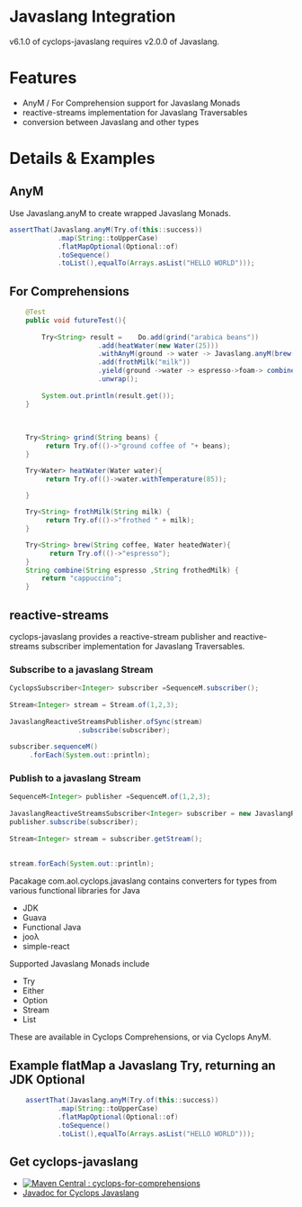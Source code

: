 # Javaslang Integration

v6.1.0 of cyclops-javaslang requires v2.0.0 of Javaslang.

# Features

* AnyM / For Comprehension support for Javaslang Monads
* reactive-streams implementation for Javaslang Traversables
* conversion between Javaslang and other types

# Details & Examples


## AnyM

Use Javaslang.anyM to create wrapped Javaslang Monads.

```java	
assertThat(Javaslang.anyM(Try.of(this::success))
			.map(String::toUpperCase)
			.flatMapOptional(Optional::of)
			.toSequence()
			.toList(),equalTo(Arrays.asList("HELLO WORLD")));
```

## For Comprehensions

```java
    @Test
	public void futureTest(){
		
		Try<String> result = 	Do.add(grind("arabica beans"))
					  .add(heatWater(new Water(25)))
					  .withAnyM(ground -> water -> Javaslang.anyM(brew(ground,water)))
					  .add(frothMilk("milk"))
					  .yield(ground ->water -> espresso->foam-> combine(espresso,foam))
					  .unwrap();
		
		System.out.println(result.get());
	}
	
	
	
	Try<String> grind(String beans) {
		 return Try.of(()->"ground coffee of "+ beans);
	}

	Try<Water> heatWater(Water water){
		 return Try.of(()->water.withTemperature(85));
		  
	}

	Try<String> frothMilk(String milk) {
		 return Try.of(()->"frothed " + milk);
	}

	Try<String>	brew(String coffee, Water heatedWater){
		  return Try.of(()->"espresso");
	}
	String combine(String espresso ,String frothedMilk) {
		return "cappuccino";
	}
```

## reactive-streams

cyclops-javaslang provides a reactive-stream publisher and reactive-streams subscriber implementation for Javaslang Traversables.

### Subscribe to a javaslang Stream

```java	
CyclopsSubscriber<Integer> subscriber =SequenceM.subscriber();
		
Stream<Integer> stream = Stream.of(1,2,3);
		
JavaslangReactiveStreamsPublisher.ofSync(stream)
				 .subscribe(subscriber);
		
subscriber.sequenceM()
	 .forEach(System.out::println);
```

### Publish to a javaslang Stream

```java	
SequenceM<Integer> publisher =SequenceM.of(1,2,3);
		
JavaslangReactiveStreamsSubscriber<Integer> subscriber = new JavaslangReactiveStreamsSubscriber<>();
publisher.subscribe(subscriber);
		
Stream<Integer> stream = subscriber.getStream();
		
		
stream.forEach(System.out::println);
```

Pacakage com.aol.cyclops.javaslang contains converters for types from various functional libraries for Java

* JDK
* Guava
* Functional Java
* jooλ
* simple-react

Supported Javaslang Monads include

* Try
* Either
* Option
* Stream
* List

These are available in Cyclops Comprehensions, or via Cyclops AnyM.

## Example flatMap a Javaslang Try, returning an JDK Optional

```java	
    assertThat(Javaslang.anyM(Try.of(this::success))
			.map(String::toUpperCase)
			.flatMapOptional(Optional::of)
			.toSequence()
			.toList(),equalTo(Arrays.asList("HELLO WORLD")));
```			
## Get cyclops-javaslang


* [![Maven Central : cyclops-for-comprehensions](https://maven-badges.herokuapp.com/maven-central/com.aol.cyclops/cyclops-javaslang/badge.svg)](https://maven-badges.herokuapp.com/maven-central/com.aol.cyclops/cyclops-javaslang)
* [Javadoc for Cyclops Javaslang](http://www.javadoc.io/doc/com.aol.cyclops/cyclops-javaslang/6.1.0)

